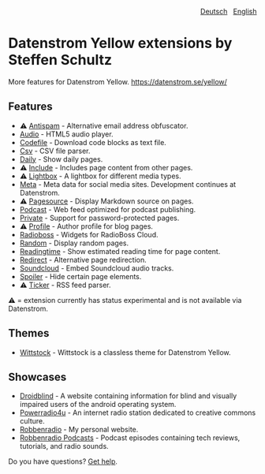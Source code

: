 <p align="right"><a href="README-de.md">Deutsch</a> &nbsp; <a href="README.md">English</a></p>

# Datenstrom Yellow extensions by Steffen Schultz

More features for Datenstrom Yellow. https://datenstrom.se/yellow/

## Features

* ⚠️ [Antispam](https://github.com/schulle4u/yellow-extensions-schulle4u/tree/main/antispam) - Alternative email address obfuscator.
* [Audio](https://github.com/schulle4u/yellow-extensions-schulle4u/tree/main/audio) - HTML5 audio player.
* [Codefile](https://github.com/schulle4u/yellow-extensions-schulle4u/tree/main/codefile) - Download code blocks as text file.
* [Csv](https://github.com/schulle4u/yellow-extensions-schulle4u/tree/main/csv) - CSV file parser.
* [Daily](https://github.com/schulle4u/yellow-extensions-schulle4u/tree/main/daily) - Show daily pages.
* ⚠️ [Include](https://github.com/schulle4u/yellow-extensions-schulle4u/tree/main/include) - Includes page content from other pages.
* ⚠️ [Lightbox](https://github.com/schulle4u/yellow-extensions-schulle4u/tree/main/lightbox) - A lightbox for different media types.
* [Meta](https://github.com/annaesvensson/yellow-meta) - Meta data for social media sites. Development continues at Datenstrom.
* ⚠️ [Pagesource](https://github.com/schulle4u/yellow-extensions-schulle4u/tree/main/pagesource) - Display Markdown source on pages.
* [Podcast](https://github.com/schulle4u/yellow-extensions-schulle4u/tree/main/podcast) - Web feed optimized for podcast publishing.
* [Private](https://github.com/schulle4u/yellow-private) - Support for password-protected pages.
* ⚠️ [Profile](https://github.com/schulle4u/yellow-extensions-schulle4u/tree/main/profile) - Author profile for blog pages.
* [Radioboss](https://github.com/schulle4u/yellow-extensions-schulle4u/tree/main/radioboss) - Widgets for RadioBoss Cloud.
* [Random](https://github.com/schulle4u/yellow-extensions-schulle4u/tree/main/random) - Display random pages.
* [Readingtime](https://github.com/schulle4u/yellow-extensions-schulle4u/tree/main/readingtime) - Show estimated reading time for page content.
* [Redirect](https://github.com/schulle4u/yellow-extensions-schulle4u/tree/main/redirect) - Alternative page redirection.
* [Soundcloud](https://github.com/schulle4u/yellow-extensions-schulle4u/tree/main/soundcloud) - Embed Soundcloud audio tracks.
* [Spoiler](https://github.com/schulle4u/yellow-extensions-schulle4u/tree/main/spoiler) - Hide certain page elements.
* ⚠️ [Ticker](https://github.com/schulle4u/yellow-extensions-schulle4u/tree/main/ticker) - RSS feed parser.

⚠️ = extension currently has status experimental and is not available via Datenstrom.

## Themes

* [Wittstock](https://github.com/schulle4u/yellow-wittstock) - Wittstock is a classless theme for Datenstrom Yellow.

## Showcases

* [Droidblind](https://droidblind.de) - A website containing information for blind and visually impaired users of the android operating system.
* [Powerradio4u](https://powerradio4u.de) - An internet radio station dedicated to creative commons culture.
* [Robbenradio](https://robbenradio.de) - My personal website.
* [Robbenradio Podcasts](https://podcast.robbenradio.de) - Podcast episodes containing tech reviews, tutorials, and radio sounds.

Do you have questions? [Get help](https://datenstrom.se/yellow/help/).
